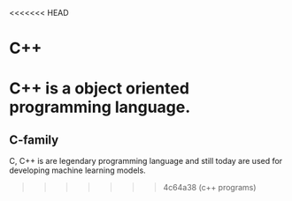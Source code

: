 <<<<<<< HEAD
# C++ 
C++ is a object oriented programming language.
=======
## C-family

C, C++ is are legendary programming language and still today are used for developing machine learning models.
>>>>>>> 4c64a38 (c++ programs)
